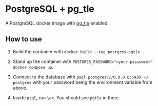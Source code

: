 # PostgreSQL + pg_tle

A PostgreSQL docker image with [pg_tle](https://github.com/aws/pg_tle) enabled.

## How to use

1. Build the container with `docker build --tag postgres-pgtle .`

2. Stand up the container with `POSTGRES_PASSWORD="<your-password>" docker compose up`.

3. Connect to the database with `psql postgres://0.0.0.0:5430 -U postgres`
   with your password being the environment variable from above.

4. Inside `psql`, run `\dx`. You should see `pgtle` in there.
